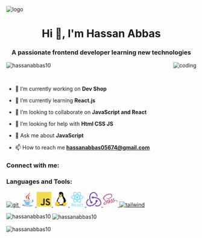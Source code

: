 ![logo](https://i.imgur.com/06lylRh.gif)
<h1 align="center">Hi 👋, I'm Hassan Abbas</h1>
<h3 align="center">A passionate frontend developer learning new technologies</h3>



<img align="right" alt="coding"  src="https://images.wallpapersden.com/image/wxl-ghost-city-ai-art-anime-original_90890.jpg"  />

<p align="left"> <img src="https://komarev.com/ghpvc/?username=hassanabbas10&label=Profile%20views&color=0e75b6&style=flat" alt="hassanabbas10" /> </p>

<p align="left"> <a href="https://twitter.com/" target="blank"><img src="https://img.shields.io/twitter/follow/?logo=twitter&style=for-the-badge" alt="" /></a> </p>

- 🔭 I’m currently working on **Dev Shop**

- 🌱 I’m currently learning **React.js**

- 👯 I’m looking to collaborate on **JavaScript and React**

- 🤝 I’m looking for help with **Html CSS JS**

- 💬 Ask me about **JavaScript**

- 📫 How to reach me **hassanabbas05674@gmail.com**

<h3 align="left">Connect with me:</h3>
<p align="left">
</p>

<h3 align="left">Languages and Tools:</h3>
<p align="left"> <a href="https://git-scm.com/" target="_blank" rel="noreferrer"> <img src="https://www.vectorlogo.zone/logos/git-scm/git-scm-icon.svg" alt="git" width="40" height="40"/> </a> <a href="https://www.java.com" target="_blank" rel="noreferrer"> <img src="https://raw.githubusercontent.com/devicons/devicon/master/icons/java/java-original.svg" alt="java" width="40" height="40"/> </a> <a href="https://developer.mozilla.org/en-US/docs/Web/JavaScript" target="_blank" rel="noreferrer"> <img src="https://raw.githubusercontent.com/devicons/devicon/master/icons/javascript/javascript-original.svg" alt="javascript" width="40" height="40"/> </a> <a href="https://www.linux.org/" target="_blank" rel="noreferrer"> <img src="https://raw.githubusercontent.com/devicons/devicon/master/icons/linux/linux-original.svg" alt="linux" width="40" height="40"/> </a> <a href="https://reactjs.org/" target="_blank" rel="noreferrer"> <img src="https://raw.githubusercontent.com/devicons/devicon/master/icons/react/react-original-wordmark.svg" alt="react" width="40" height="40"/> </a> <a href="https://redux.js.org" target="_blank" rel="noreferrer"> <img src="https://raw.githubusercontent.com/devicons/devicon/master/icons/redux/redux-original.svg" alt="redux" width="40" height="40"/> </a> <a href="https://sass-lang.com" target="_blank" rel="noreferrer"> <img src="https://raw.githubusercontent.com/devicons/devicon/master/icons/sass/sass-original.svg" alt="sass" width="40" height="40"/> </a> <a href="https://tailwindcss.com/" target="_blank" rel="noreferrer"> <img src="https://www.vectorlogo.zone/logos/tailwindcss/tailwindcss-icon.svg" alt="tailwind" width="40" height="40"/> </a> </p>

<p><img align="left" src="https://github-readme-stats.vercel.app/api/top-langs?username=hassanabbas10&show_icons=true&locale=en&layout=compact" alt="hassanabbas10" /></p>

<p>&nbsp;<img align="center" src="https://github-readme-stats.vercel.app/api?username=hassanabbas10&show_icons=true&locale=en" alt="hassanabbas10" /></p>

<p><img align="center" src="https://github-readme-streak-stats.herokuapp.com/?user=hassanabbas10" alt="hassanabbas10" /></p>
